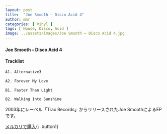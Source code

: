 ```yaml
---
layout: post
title:  "Joe Smooth – Disco Acid 4"
author: mmr
categories: [ Vinyl ]
tags: [ House, Disco, Acid ]
image: ../assets/images/Joe Smooth – Disco Acid 4.jpg
---
```


#### Joe Smooth – Disco Acid 4

#### Tracklist
```md
A1. Alternative3

A2. Forever My Love

B1. Faster Than Light

B2. Walking Into Sunshine
```

2003年にレーベル「Trax Records」からリリースされたJoe SmoothによるEPです。

[メルカリで購入](https://jp.mercari.com/item/m36121483921){: .button1}

